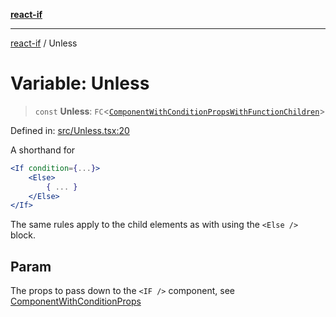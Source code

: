[**react-if**](../README.md)

***

[react-if](../globals.md) / Unless

# Variable: Unless

> `const` **Unless**: `FC`\<[`ComponentWithConditionPropsWithFunctionChildren`](../type-aliases/ComponentWithConditionPropsWithFunctionChildren.md)\>

Defined in: [src/Unless.tsx:20](https://github.com/romac/react-if/blob/fe39a5a04590bfcea942bd643f45d49c6c55c46a/src/Unless.tsx#L20)

A shorthand for

```jsx
<If condition={...}>
    <Else>
        { ... }
    </Else>
</If>
```

The same rules apply to the child elements as with using the `<Else />` block.

## Param

The props to pass down to the `<IF />` component, see [ComponentWithConditionProps](../type-aliases/ComponentWithConditionProps.md)
